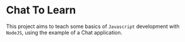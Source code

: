 # Chat To Learn

This project aims to teach some basics of `Javascript` development with `NodeJS`, using the example of a Chat application.
